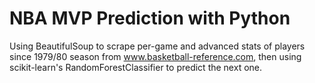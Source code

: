 # NBA MVP Prediction with Python

Using BeautifulSoup to scrape per-game and advanced stats of players since 1979/80 season from www.basketball-reference.com, then using scikit-learn's RandomForestClassifier to predict the next one.
 
